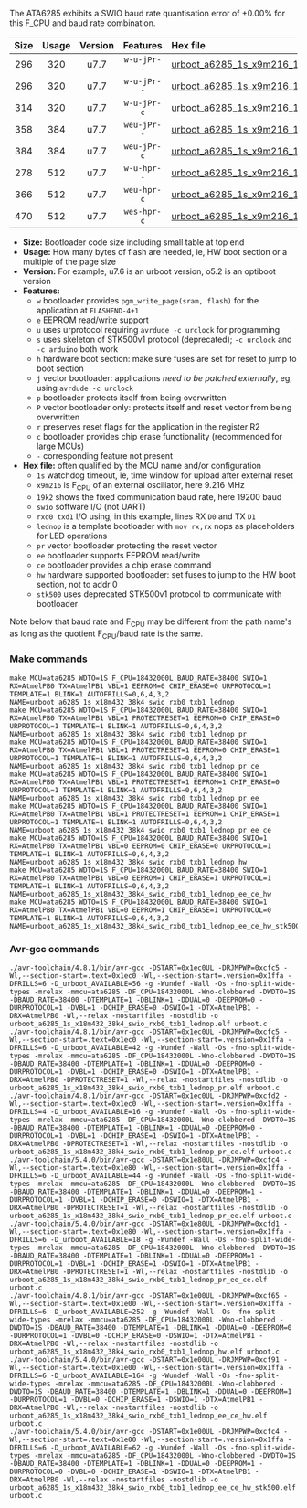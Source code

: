 The ATA6285 exhibits a SWIO baud rate quantisation error of +0.00% for this F_CPU and baud rate combination.

|Size|Usage|Version|Features|Hex file|
|:-:|:-:|:-:|:-:|:--|
|296|320|u7.7|`w-u-jPr--`|[urboot_a6285_1s_x9m216_19k2_swio_rxb0_txb1_lednop.hex](https://raw.githubusercontent.com/stefanrueger/urboot.hex/main/mcus/ata6285/watchdog_1_s/external_oscillator_x/%2B9m216000_hz/%2B%2B19k2_baud/swio_rxb0_txb1/lednop/urboot_a6285_1s_x9m216_19k2_swio_rxb0_txb1_lednop.hex)|
|296|320|u7.7|`w-u-jPr--`|[urboot_a6285_1s_x9m216_19k2_swio_rxb0_txb1_lednop_pr.hex](https://raw.githubusercontent.com/stefanrueger/urboot.hex/main/mcus/ata6285/watchdog_1_s/external_oscillator_x/%2B9m216000_hz/%2B%2B19k2_baud/swio_rxb0_txb1/lednop/urboot_a6285_1s_x9m216_19k2_swio_rxb0_txb1_lednop_pr.hex)|
|314|320|u7.7|`w-u-jPr-c`|[urboot_a6285_1s_x9m216_19k2_swio_rxb0_txb1_lednop_pr_ce.hex](https://raw.githubusercontent.com/stefanrueger/urboot.hex/main/mcus/ata6285/watchdog_1_s/external_oscillator_x/%2B9m216000_hz/%2B%2B19k2_baud/swio_rxb0_txb1/lednop/urboot_a6285_1s_x9m216_19k2_swio_rxb0_txb1_lednop_pr_ce.hex)|
|358|384|u7.7|`weu-jPr--`|[urboot_a6285_1s_x9m216_19k2_swio_rxb0_txb1_lednop_pr_ee.hex](https://raw.githubusercontent.com/stefanrueger/urboot.hex/main/mcus/ata6285/watchdog_1_s/external_oscillator_x/%2B9m216000_hz/%2B%2B19k2_baud/swio_rxb0_txb1/lednop/urboot_a6285_1s_x9m216_19k2_swio_rxb0_txb1_lednop_pr_ee.hex)|
|384|384|u7.7|`weu-jPr-c`|[urboot_a6285_1s_x9m216_19k2_swio_rxb0_txb1_lednop_pr_ee_ce.hex](https://raw.githubusercontent.com/stefanrueger/urboot.hex/main/mcus/ata6285/watchdog_1_s/external_oscillator_x/%2B9m216000_hz/%2B%2B19k2_baud/swio_rxb0_txb1/lednop/urboot_a6285_1s_x9m216_19k2_swio_rxb0_txb1_lednop_pr_ee_ce.hex)|
|278|512|u7.7|`w-u-hpr--`|[urboot_a6285_1s_x9m216_19k2_swio_rxb0_txb1_lednop_hw.hex](https://raw.githubusercontent.com/stefanrueger/urboot.hex/main/mcus/ata6285/watchdog_1_s/external_oscillator_x/%2B9m216000_hz/%2B%2B19k2_baud/swio_rxb0_txb1/lednop/urboot_a6285_1s_x9m216_19k2_swio_rxb0_txb1_lednop_hw.hex)|
|366|512|u7.7|`weu-hpr-c`|[urboot_a6285_1s_x9m216_19k2_swio_rxb0_txb1_lednop_ee_ce_hw.hex](https://raw.githubusercontent.com/stefanrueger/urboot.hex/main/mcus/ata6285/watchdog_1_s/external_oscillator_x/%2B9m216000_hz/%2B%2B19k2_baud/swio_rxb0_txb1/lednop/urboot_a6285_1s_x9m216_19k2_swio_rxb0_txb1_lednop_ee_ce_hw.hex)|
|470|512|u7.7|`wes-hpr-c`|[urboot_a6285_1s_x9m216_19k2_swio_rxb0_txb1_lednop_ee_ce_hw_stk500.hex](https://raw.githubusercontent.com/stefanrueger/urboot.hex/main/mcus/ata6285/watchdog_1_s/external_oscillator_x/%2B9m216000_hz/%2B%2B19k2_baud/swio_rxb0_txb1/lednop/urboot_a6285_1s_x9m216_19k2_swio_rxb0_txb1_lednop_ee_ce_hw_stk500.hex)|

- **Size:** Bootloader code size including small table at top end
- **Usage:** How many bytes of flash are needed, ie, HW boot section or a multiple of the page size
- **Version:** For example, u7.6 is an urboot version, o5.2 is an optiboot version
- **Features:**
  + `w` bootloader provides `pgm_write_page(sram, flash)` for the application at `FLASHEND-4+1`
  + `e` EEPROM read/write support
  + `u` uses urprotocol requiring `avrdude -c urclock` for programming
  + `s` uses skeleton of STK500v1 protocol (deprecated); `-c urclock` and `-c arduino` both work
  + `h` hardware boot section: make sure fuses are set for reset to jump to boot section
  + `j` vector bootloader: applications *need to be patched externally*, eg, using `avrdude -c urclock`
  + `p` bootloader protects itself from being overwritten
  + `P` vector bootloader only: protects itself and reset vector from being overwritten
  + `r` preserves reset flags for the application in the register R2
  + `c` bootloader provides chip erase functionality (recommended for large MCUs)
  + `-` corresponding feature not present
- **Hex file:** often qualified by the MCU name and/or configuration
  + `1s` watchdog timeout, ie, time window for upload after external reset
  + `x9m216` is F<sub>CPU</sub> of an external oscillator, here 9.216 MHz
  + `19k2` shows the fixed communication baud rate, here 19200 baud
  + `swio` software I/O (not UART)
  + `rxd0 txd1` I/O using, in this example, lines RX `D0` and TX `D1`
  + `lednop` is a template bootloader with `mov rx,rx` nops as placeholders for LED operations
  + `pr` vector bootloader protecting the reset vector
  + `ee` bootloader supports EEPROM read/write
  + `ce` bootloader provides a chip erase command
  + `hw` hardware supported bootloader: set fuses to jump to the HW boot section, not to addr 0
  + `stk500` uses deprecated STK500v1 protocol to communicate with bootloader


Note below that baud rate and F<sub>CPU</sub> may be different from the path name's as long as the quotient F<sub>CPU</sub>/baud rate is the same.

### Make commands
```
make MCU=ata6285 WDTO=1S F_CPU=18432000L BAUD_RATE=38400 SWIO=1 RX=AtmelPB0 TX=AtmelPB1 VBL=1 EEPROM=0 CHIP_ERASE=0 URPROTOCOL=1 TEMPLATE=1 BLINK=1 AUTOFRILLS=0,6,4,3,2 NAME=urboot_a6285_1s_x18m432_38k4_swio_rxb0_txb1_lednop
make MCU=ata6285 WDTO=1S F_CPU=18432000L BAUD_RATE=38400 SWIO=1 RX=AtmelPB0 TX=AtmelPB1 VBL=1 PROTECTRESET=1 EEPROM=0 CHIP_ERASE=0 URPROTOCOL=1 TEMPLATE=1 BLINK=1 AUTOFRILLS=0,6,4,3,2 NAME=urboot_a6285_1s_x18m432_38k4_swio_rxb0_txb1_lednop_pr
make MCU=ata6285 WDTO=1S F_CPU=18432000L BAUD_RATE=38400 SWIO=1 RX=AtmelPB0 TX=AtmelPB1 VBL=1 PROTECTRESET=1 EEPROM=0 CHIP_ERASE=1 URPROTOCOL=1 TEMPLATE=1 BLINK=1 AUTOFRILLS=0,6,4,3,2 NAME=urboot_a6285_1s_x18m432_38k4_swio_rxb0_txb1_lednop_pr_ce
make MCU=ata6285 WDTO=1S F_CPU=18432000L BAUD_RATE=38400 SWIO=1 RX=AtmelPB0 TX=AtmelPB1 VBL=1 PROTECTRESET=1 EEPROM=1 CHIP_ERASE=0 URPROTOCOL=1 TEMPLATE=1 BLINK=1 AUTOFRILLS=0,6,4,3,2 NAME=urboot_a6285_1s_x18m432_38k4_swio_rxb0_txb1_lednop_pr_ee
make MCU=ata6285 WDTO=1S F_CPU=18432000L BAUD_RATE=38400 SWIO=1 RX=AtmelPB0 TX=AtmelPB1 VBL=1 PROTECTRESET=1 EEPROM=1 CHIP_ERASE=1 URPROTOCOL=1 TEMPLATE=1 BLINK=1 AUTOFRILLS=0,6,4,3,2 NAME=urboot_a6285_1s_x18m432_38k4_swio_rxb0_txb1_lednop_pr_ee_ce
make MCU=ata6285 WDTO=1S F_CPU=18432000L BAUD_RATE=38400 SWIO=1 RX=AtmelPB0 TX=AtmelPB1 VBL=0 EEPROM=0 CHIP_ERASE=0 URPROTOCOL=1 TEMPLATE=1 BLINK=1 AUTOFRILLS=0,6,4,3,2 NAME=urboot_a6285_1s_x18m432_38k4_swio_rxb0_txb1_lednop_hw
make MCU=ata6285 WDTO=1S F_CPU=18432000L BAUD_RATE=38400 SWIO=1 RX=AtmelPB0 TX=AtmelPB1 VBL=0 EEPROM=1 CHIP_ERASE=1 URPROTOCOL=1 TEMPLATE=1 BLINK=1 AUTOFRILLS=0,6,4,3,2 NAME=urboot_a6285_1s_x18m432_38k4_swio_rxb0_txb1_lednop_ee_ce_hw
make MCU=ata6285 WDTO=1S F_CPU=18432000L BAUD_RATE=38400 SWIO=1 RX=AtmelPB0 TX=AtmelPB1 VBL=0 EEPROM=1 CHIP_ERASE=1 URPROTOCOL=0 TEMPLATE=1 BLINK=1 AUTOFRILLS=0,6,4,3,2 NAME=urboot_a6285_1s_x18m432_38k4_swio_rxb0_txb1_lednop_ee_ce_hw_stk500
```

### Avr-gcc commands
```
./avr-toolchain/4.8.1/bin/avr-gcc -DSTART=0x1ec0UL -DRJMPWP=0xcfc5 -Wl,--section-start=.text=0x1ec0 -Wl,--section-start=.version=0x1ffa -DFRILLS=6 -D_urboot_AVAILABLE=56 -g -Wundef -Wall -Os -fno-split-wide-types -mrelax -mmcu=ata6285 -DF_CPU=18432000L -Wno-clobbered -DWDTO=1S -DBAUD_RATE=38400 -DTEMPLATE=1 -DBLINK=1 -DDUAL=0 -DEEPROM=0 -DURPROTOCOL=1 -DVBL=1 -DCHIP_ERASE=0 -DSWIO=1 -DTX=AtmelPB1 -DRX=AtmelPB0 -Wl,--relax -nostartfiles -nostdlib -o urboot_a6285_1s_x18m432_38k4_swio_rxb0_txb1_lednop.elf urboot.c
./avr-toolchain/4.8.1/bin/avr-gcc -DSTART=0x1ec0UL -DRJMPWP=0xcfc5 -Wl,--section-start=.text=0x1ec0 -Wl,--section-start=.version=0x1ffa -DFRILLS=6 -D_urboot_AVAILABLE=42 -g -Wundef -Wall -Os -fno-split-wide-types -mrelax -mmcu=ata6285 -DF_CPU=18432000L -Wno-clobbered -DWDTO=1S -DBAUD_RATE=38400 -DTEMPLATE=1 -DBLINK=1 -DDUAL=0 -DEEPROM=0 -DURPROTOCOL=1 -DVBL=1 -DCHIP_ERASE=0 -DSWIO=1 -DTX=AtmelPB1 -DRX=AtmelPB0 -DPROTECTRESET=1 -Wl,--relax -nostartfiles -nostdlib -o urboot_a6285_1s_x18m432_38k4_swio_rxb0_txb1_lednop_pr.elf urboot.c
./avr-toolchain/4.8.1/bin/avr-gcc -DSTART=0x1ec0UL -DRJMPWP=0xcfd2 -Wl,--section-start=.text=0x1ec0 -Wl,--section-start=.version=0x1ffa -DFRILLS=4 -D_urboot_AVAILABLE=16 -g -Wundef -Wall -Os -fno-split-wide-types -mrelax -mmcu=ata6285 -DF_CPU=18432000L -Wno-clobbered -DWDTO=1S -DBAUD_RATE=38400 -DTEMPLATE=1 -DBLINK=1 -DDUAL=0 -DEEPROM=0 -DURPROTOCOL=1 -DVBL=1 -DCHIP_ERASE=1 -DSWIO=1 -DTX=AtmelPB1 -DRX=AtmelPB0 -DPROTECTRESET=1 -Wl,--relax -nostartfiles -nostdlib -o urboot_a6285_1s_x18m432_38k4_swio_rxb0_txb1_lednop_pr_ce.elf urboot.c
./avr-toolchain/5.4.0/bin/avr-gcc -DSTART=0x1e80UL -DRJMPWP=0xcfc4 -Wl,--section-start=.text=0x1e80 -Wl,--section-start=.version=0x1ffa -DFRILLS=6 -D_urboot_AVAILABLE=44 -g -Wundef -Wall -Os -fno-split-wide-types -mrelax -mmcu=ata6285 -DF_CPU=18432000L -Wno-clobbered -DWDTO=1S -DBAUD_RATE=38400 -DTEMPLATE=1 -DBLINK=1 -DDUAL=0 -DEEPROM=1 -DURPROTOCOL=1 -DVBL=1 -DCHIP_ERASE=0 -DSWIO=1 -DTX=AtmelPB1 -DRX=AtmelPB0 -DPROTECTRESET=1 -Wl,--relax -nostartfiles -nostdlib -o urboot_a6285_1s_x18m432_38k4_swio_rxb0_txb1_lednop_pr_ee.elf urboot.c
./avr-toolchain/5.4.0/bin/avr-gcc -DSTART=0x1e80UL -DRJMPWP=0xcfd1 -Wl,--section-start=.text=0x1e80 -Wl,--section-start=.version=0x1ffa -DFRILLS=6 -D_urboot_AVAILABLE=18 -g -Wundef -Wall -Os -fno-split-wide-types -mrelax -mmcu=ata6285 -DF_CPU=18432000L -Wno-clobbered -DWDTO=1S -DBAUD_RATE=38400 -DTEMPLATE=1 -DBLINK=1 -DDUAL=0 -DEEPROM=1 -DURPROTOCOL=1 -DVBL=1 -DCHIP_ERASE=1 -DSWIO=1 -DTX=AtmelPB1 -DRX=AtmelPB0 -DPROTECTRESET=1 -Wl,--relax -nostartfiles -nostdlib -o urboot_a6285_1s_x18m432_38k4_swio_rxb0_txb1_lednop_pr_ee_ce.elf urboot.c
./avr-toolchain/4.8.1/bin/avr-gcc -DSTART=0x1e00UL -DRJMPWP=0xcf65 -Wl,--section-start=.text=0x1e00 -Wl,--section-start=.version=0x1ffa -DFRILLS=6 -D_urboot_AVAILABLE=252 -g -Wundef -Wall -Os -fno-split-wide-types -mrelax -mmcu=ata6285 -DF_CPU=18432000L -Wno-clobbered -DWDTO=1S -DBAUD_RATE=38400 -DTEMPLATE=1 -DBLINK=1 -DDUAL=0 -DEEPROM=0 -DURPROTOCOL=1 -DVBL=0 -DCHIP_ERASE=0 -DSWIO=1 -DTX=AtmelPB1 -DRX=AtmelPB0 -Wl,--relax -nostartfiles -nostdlib -o urboot_a6285_1s_x18m432_38k4_swio_rxb0_txb1_lednop_hw.elf urboot.c
./avr-toolchain/5.4.0/bin/avr-gcc -DSTART=0x1e00UL -DRJMPWP=0xcf91 -Wl,--section-start=.text=0x1e00 -Wl,--section-start=.version=0x1ffa -DFRILLS=6 -D_urboot_AVAILABLE=164 -g -Wundef -Wall -Os -fno-split-wide-types -mrelax -mmcu=ata6285 -DF_CPU=18432000L -Wno-clobbered -DWDTO=1S -DBAUD_RATE=38400 -DTEMPLATE=1 -DBLINK=1 -DDUAL=0 -DEEPROM=1 -DURPROTOCOL=1 -DVBL=0 -DCHIP_ERASE=1 -DSWIO=1 -DTX=AtmelPB1 -DRX=AtmelPB0 -Wl,--relax -nostartfiles -nostdlib -o urboot_a6285_1s_x18m432_38k4_swio_rxb0_txb1_lednop_ee_ce_hw.elf urboot.c
./avr-toolchain/5.4.0/bin/avr-gcc -DSTART=0x1e00UL -DRJMPWP=0xcfc4 -Wl,--section-start=.text=0x1e00 -Wl,--section-start=.version=0x1ffa -DFRILLS=6 -D_urboot_AVAILABLE=62 -g -Wundef -Wall -Os -fno-split-wide-types -mrelax -mmcu=ata6285 -DF_CPU=18432000L -Wno-clobbered -DWDTO=1S -DBAUD_RATE=38400 -DTEMPLATE=1 -DBLINK=1 -DDUAL=0 -DEEPROM=1 -DURPROTOCOL=0 -DVBL=0 -DCHIP_ERASE=1 -DSWIO=1 -DTX=AtmelPB1 -DRX=AtmelPB0 -Wl,--relax -nostartfiles -nostdlib -o urboot_a6285_1s_x18m432_38k4_swio_rxb0_txb1_lednop_ee_ce_hw_stk500.elf urboot.c
```


